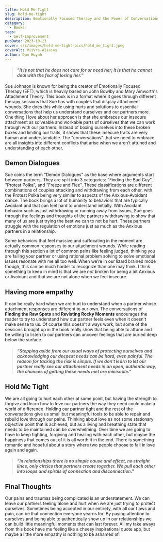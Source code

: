 ```yaml
---
title: Hold Me Tight
slug: hold-me-tight
description: Emotionally Focused Therapy and the Power of Conversations
category:
  - Books
tags:
  - Self-Improvement
pubDate: 2023-10-23
cover: src/images/hold-me-tight-pics/hold_me_tight.jpeg
coverAlt: VisVrs-Aliases
author: Dan Huynh
---
```


> #### *"It is not that he does not care for or need her; it is that he cannot deal with the fear of losing her."*

Sue Johnson is known for being the creator of Emotionally Focused Therapy (EFT), which is heavily based on John Bowlby and Mary Ainworth's Attachment Theory. This book is in a format where it goes through different therapy sessions that Sue has with couples that display attachment wounds. She does this while using hurts and solutions to essential conversations that help us understand ourselves and our partners more. One thing I love about her approach is that she embraces our insecure attachment as solveable and workable parts of ourselves that we can work through with our partners. Instead of boxing ourselves into these broken boxes and limiting our traits, it shows that these insecure traits are very human and understandable. The "conversations" that we need to embrace are all insights into different conflicts that arise when we aren't attuned and understanding of each other. 

## Demon Dialogues
Sue coins the term "Demon Dialogues" as the base where arguments start between partners. They are split into 3 categories: "Finding the Bad Guy", "Protest Polka", and "Freeze and Flee". These classifications are different combinations of couples attacking and withdrawing from each other, with the Protest Polka being very similar to aspects of the Anxious-Avoidant dance. The book brings a lot of humanity to behaviors that are typically Avoidant and that can feel hard to understand initially. With Avoidant behavior such as just withdrawing or running away from issues, Sue goes through the feelings and thoughts of the partners withdrawing to show that many of us are just trying the best we can to not be hurt. These partners struggle with the regulation of emotions just as much as the Anxious partners in a relationship.

Some behaviors that feel massive and suffocating in the moment are actually common responses to our attachment wounds. While reading through this section a lot of common pains like feeling judged, thinking you are failing your partner or using rational problem solving to solve emotional issues resonate with me all too well. When we're in our lizard brained mode though, this can be much harder to recognize than one may think. I think something to keep in mind is that we are *not* broken for being a bit Anxious or Avoidant and that we are not alone when we feel insecure. 

## Having more empathy
It can be really hard when we are hurt to understand when a partner whose attachment responses are different to our own. The conversations of **Finding the Raw Spots** and **Revisting Rocky Moments** encourages the reader to try to understand how our partner feels even when it doesn't make sense to us. Of course this doesn't always work, but some of the sessions brought up in the book really show that being able to attune and be willing to listen to our partners can uncover feelings that are buried deep below the surface.

> #### *"Stepping aside from our usual ways of protecting ourselves and acknowledging our deepest needs can be hard, even painful. The reason for tacking the risk is simple. If we don't learn to let our partner really see our attachment needs in an open, authentic way, the chances of getting these needs met are miniscule."*

## Hold Me Tight
We are all going to hurt each other at some point, but having the strength to forgive and learn how to love our partners the way they need could make a world of difference. Holding our partner tight and the rest of the conversations give us small but meaningful tools to be able to repair and rebuild love through our pains. Thinking about love as not some stationary objective point that is achieved, but as a living and breathing state that needs to be maintained can be overwhelming. Over time we are going to have to keep fighting, forgiving and healing with each other, but maybe the happiness that comes out of it is all worth it in the end. There is something romantic and hopeful about a story where two people choose to fall in love again and again.

> #### *"In relationships there is no simple cause and effect, no straight lines, only circles that partners create together. We pull each other into loops and spirals of connection and disconnection."* 

## Final Thoughts

Our pains and traumas being complicated is an understatement. We can leave our partners feeling alone and hurt when we are just trying to protect ourselves. Sometimes being accepted in our entirety, with all our flaws and pain, can be that connection everyone yearns for. By paying attention to ourselves and being able to authentically show up in our relationships we can build little meaningful moments that can last forever. All my take aways from this book have me feeling like a cheesy inspirational quote app, but maybe a little more empathy is nothing to be ashamed of.
